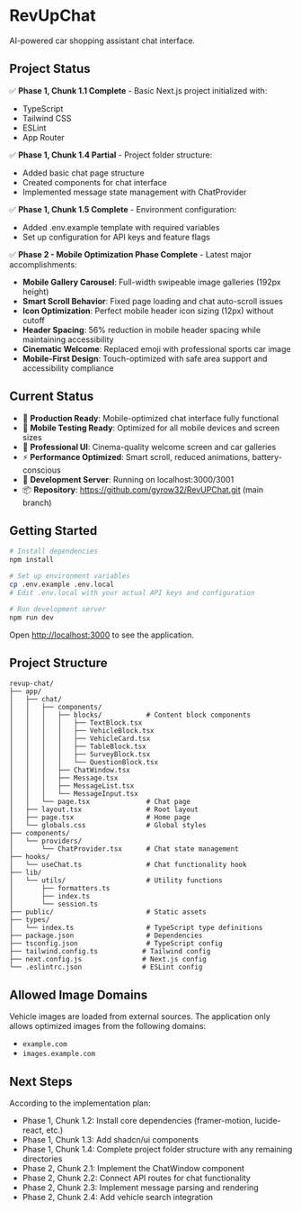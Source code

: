# RevUpChat

<!-- Recent fix: Resolved duplicate scrollToTop import issue -->

AI-powered car shopping assistant chat interface.

## Project Status

✅ **Phase 1, Chunk 1.1 Complete** - Basic Next.js project initialized with:
- TypeScript
- Tailwind CSS
- ESLint
- App Router

✅ **Phase 1, Chunk 1.4 Partial** - Project folder structure:
- Added basic chat page structure
- Created components for chat interface
- Implemented message state management with ChatProvider

✅ **Phase 1, Chunk 1.5 Complete** - Environment configuration:
- Added .env.example template with required variables
- Set up configuration for API keys and feature flags

✅ **Phase 2 - Mobile Optimization Phase Complete** - Latest major accomplishments:
- **Mobile Gallery Carousel**: Full-width swipeable image galleries (192px height)
- **Smart Scroll Behavior**: Fixed page loading and chat auto-scroll issues
- **Icon Optimization**: Perfect mobile header icon sizing (12px) without cutoff
- **Header Spacing**: 56% reduction in mobile header spacing while maintaining accessibility
- **Cinematic Welcome**: Replaced emoji with professional sports car image
- **Mobile-First Design**: Touch-optimized with safe area support and accessibility compliance

## Current Status
- 🚀 **Production Ready**: Mobile-optimized chat interface fully functional
- 📱 **Mobile Testing Ready**: Optimized for all mobile devices and screen sizes
- 🎨 **Professional UI**: Cinema-quality welcome screen and car galleries
- ⚡ **Performance Optimized**: Smart scroll, reduced animations, battery-conscious
- 🔧 **Development Server**: Running on localhost:3000/3001
- 📦 **Repository**: https://github.com/gyrow32/RevUPChat.git (main branch)

## Getting Started

```bash
# Install dependencies
npm install

# Set up environment variables
cp .env.example .env.local
# Edit .env.local with your actual API keys and configuration

# Run development server
npm run dev
```

Open [http://localhost:3000](http://localhost:3000) to see the application.

## Project Structure

```
revup-chat/
├── app/
│   ├── chat/
│   │   ├── components/
│   │   │   ├── blocks/           # Content block components
│   │   │   │   ├── TextBlock.tsx
│   │   │   │   ├── VehicleBlock.tsx
│   │   │   │   ├── VehicleCard.tsx
│   │   │   │   ├── TableBlock.tsx
│   │   │   │   ├── SurveyBlock.tsx
│   │   │   │   └── QuestionBlock.tsx
│   │   │   ├── ChatWindow.tsx
│   │   │   ├── Message.tsx
│   │   │   ├── MessageList.tsx
│   │   │   └── MessageInput.tsx
│   │   └── page.tsx              # Chat page
│   ├── layout.tsx                # Root layout
│   ├── page.tsx                  # Home page
│   └── globals.css               # Global styles
├── components/
│   └── providers/
│       └── ChatProvider.tsx      # Chat state management
├── hooks/
│   └── useChat.ts                # Chat functionality hook
├── lib/
│   └── utils/                    # Utility functions
│       ├── formatters.ts
│       ├── index.ts
│       └── session.ts
├── public/                       # Static assets
├── types/
│   └── index.ts                  # TypeScript type definitions
├── package.json                  # Dependencies
├── tsconfig.json                 # TypeScript config
├── tailwind.config.ts           # Tailwind config
├── next.config.js               # Next.js config
└── .eslintrc.json               # ESLint config
```

## Allowed Image Domains

Vehicle images are loaded from external sources. The application only
allows optimized images from the following domains:

- `example.com`
- `images.example.com`

## Next Steps

According to the implementation plan:
- Phase 1, Chunk 1.2: Install core dependencies (framer-motion, lucide-react, etc.)
- Phase 1, Chunk 1.3: Add shadcn/ui components
- Phase 1, Chunk 1.4: Complete project folder structure with any remaining directories
- Phase 2, Chunk 2.1: Implement the ChatWindow component
- Phase 2, Chunk 2.2: Connect API routes for chat functionality
- Phase 2, Chunk 2.3: Implement message parsing and rendering
- Phase 2, Chunk 2.4: Add vehicle search integration